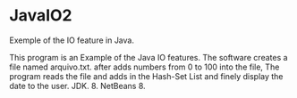 # JavaIO2
Exemple of the IO feature in Java.

This program is an Example of the Java IO features. The software creates a file named arquivo.txt.
after adds numbers from 0 to 100 into the file, The program reads the file and adds in the Hash-Set List and finely display the date to the user.
JDK. 8.
NetBeans 8. 
